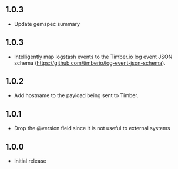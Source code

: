 ## 1.0.3
  - Update gemspec summary

## 1.0.3
 - Intelligently map logstash events to the Timber.io log event JSON schema
   (https://github.com/timberio/log-event-json-schema).

## 1.0.2
 - Add hostname to the payload being sent to Timber.

## 1.0.1
 - Drop the @version field since it is not useful to external systems

## 1.0.0
 - Initial release
